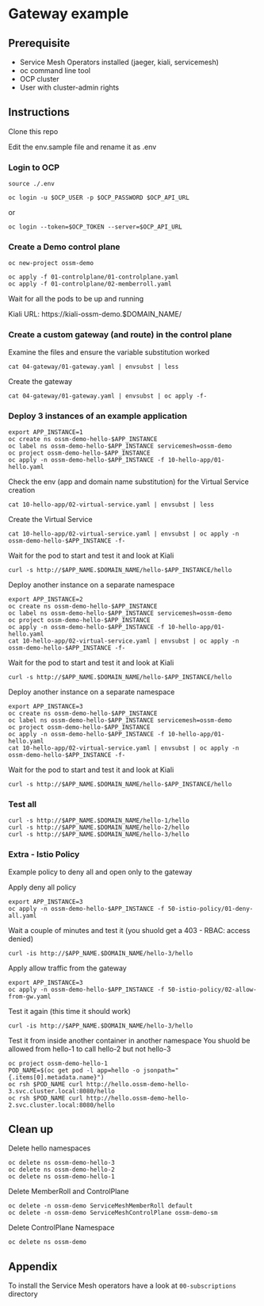 # Gateway example

## Prerequisite
* Service Mesh Operators installed (jaeger, kiali, servicemesh)
* oc command line tool
* OCP cluster
* User with cluster-admin rights

## Instructions
Clone this repo

Edit the env.sample file and rename it as .env

### Login to OCP
```
source ./.env

oc login -u $OCP_USER -p $OCP_PASSWORD $OCP_API_URL
```
or
```
oc login --token=$OCP_TOKEN --server=$OCP_API_URL
```

### Create a Demo control plane
```
oc new-project ossm-demo

oc apply -f 01-controlplane/01-controlplane.yaml
oc apply -f 01-controlplane/02-memberroll.yaml
```

Wait for all the pods to be up and running

Kiali URL: https://kiali-ossm-demo.$DOMAIN_NAME/

### Create a custom gateway (and route) in the control plane
Examine the files and ensure the variable substitution worked
```
cat 04-gateway/01-gateway.yaml | envsubst | less
```

Create the gateway
```
cat 04-gateway/01-gateway.yaml | envsubst | oc apply -f-
```

### Deploy 3 instances of an example application
```
export APP_INSTANCE=1
oc create ns ossm-demo-hello-$APP_INSTANCE
oc label ns ossm-demo-hello-$APP_INSTANCE servicemesh=ossm-demo
oc project ossm-demo-hello-$APP_INSTANCE
oc apply -n ossm-demo-hello-$APP_INSTANCE -f 10-hello-app/01-hello.yaml
```
Check the env (app and domain name substitution) for the Virtual Service creation
```
cat 10-hello-app/02-virtual-service.yaml | envsubst | less
```

Create the Virtual Service
```
cat 10-hello-app/02-virtual-service.yaml | envsubst | oc apply -n ossm-demo-hello-$APP_INSTANCE -f-
```

Wait for the pod to start and test it and look at Kiali
```
curl -s http://$APP_NAME.$DOMAIN_NAME/hello-$APP_INSTANCE/hello
```

Deploy another instance on a separate namespace
```
export APP_INSTANCE=2
oc create ns ossm-demo-hello-$APP_INSTANCE
oc label ns ossm-demo-hello-$APP_INSTANCE servicemesh=ossm-demo
oc project ossm-demo-hello-$APP_INSTANCE
oc apply -n ossm-demo-hello-$APP_INSTANCE -f 10-hello-app/01-hello.yaml
cat 10-hello-app/02-virtual-service.yaml | envsubst | oc apply -n ossm-demo-hello-$APP_INSTANCE -f-
```

Wait for the pod to start and test it and look at Kiali
```
curl -s http://$APP_NAME.$DOMAIN_NAME/hello-$APP_INSTANCE/hello
```

Deploy another instance on a separate namespace
```
export APP_INSTANCE=3
oc create ns ossm-demo-hello-$APP_INSTANCE
oc label ns ossm-demo-hello-$APP_INSTANCE servicemesh=ossm-demo
oc project ossm-demo-hello-$APP_INSTANCE
oc apply -n ossm-demo-hello-$APP_INSTANCE -f 10-hello-app/01-hello.yaml
cat 10-hello-app/02-virtual-service.yaml | envsubst | oc apply -n ossm-demo-hello-$APP_INSTANCE -f-
```

Wait for the pod to start and test it and look at Kiali
```
curl -s http://$APP_NAME.$DOMAIN_NAME/hello-$APP_INSTANCE/hello
```

### Test all
```
curl -s http://$APP_NAME.$DOMAIN_NAME/hello-1/hello
curl -s http://$APP_NAME.$DOMAIN_NAME/hello-2/hello
curl -s http://$APP_NAME.$DOMAIN_NAME/hello-3/hello
```

### Extra - Istio Policy
Example policy to deny all and open only to the gateway

Apply deny all policy
```
export APP_INSTANCE=3
oc apply -n ossm-demo-hello-$APP_INSTANCE -f 50-istio-policy/01-deny-all.yaml 
```

Wait a couple of minutes and test it (you shuold get a 403 - RBAC: access denied)
```
curl -is http://$APP_NAME.$DOMAIN_NAME/hello-3/hello
```

Apply allow traffic from the gateway
```
export APP_INSTANCE=3
oc apply -n ossm-demo-hello-$APP_INSTANCE -f 50-istio-policy/02-allow-from-gw.yaml 
```

Test it again (this time it should work) 
```
curl -is http://$APP_NAME.$DOMAIN_NAME/hello-3/hello
```

Test it from inside another container in another namespace
You shuold be allowed from hello-1 to call hello-2 but not hello-3
```
oc project ossm-demo-hello-1
POD_NAME=$(oc get pod -l app=hello -o jsonpath="{.items[0].metadata.name}")
oc rsh $POD_NAME curl http://hello.ossm-demo-hello-3.svc.cluster.local:8080/hello
oc rsh $POD_NAME curl http://hello.ossm-demo-hello-2.svc.cluster.local:8080/hello
```

## Clean up
Delete hello namespaces
```
oc delete ns ossm-demo-hello-3
oc delete ns ossm-demo-hello-2
oc delete ns ossm-demo-hello-1
```

Delete MemberRoll and ControlPlane
```
oc delete -n ossm-demo ServiceMeshMemberRoll default
oc delete -n ossm-demo ServiceMeshControlPlane ossm-demo-sm
```

Delete ControlPlane Namespace
```
oc delete ns ossm-demo
```






## Appendix
To install the Service Mesh operators have a look at `00-subscriptions` directory
